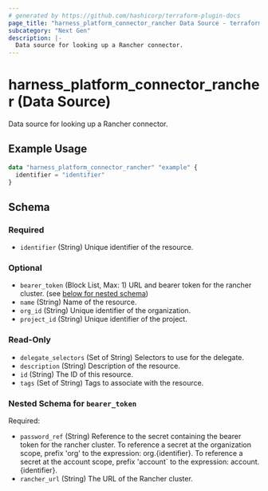 ```yaml
---
# generated by https://github.com/hashicorp/terraform-plugin-docs
page_title: "harness_platform_connector_rancher Data Source - terraform-provider-harness"
subcategory: "Next Gen"
description: |-
  Data source for looking up a Rancher connector.
---
```


# harness_platform_connector_rancher (Data Source)

Data source for looking up a Rancher connector.

## Example Usage

```terraform
data "harness_platform_connector_rancher" "example" {
  identifier = "identifier"
}
```

<!-- schema generated by tfplugindocs -->
## Schema

### Required

- `identifier` (String) Unique identifier of the resource.

### Optional

- `bearer_token` (Block List, Max: 1) URL and bearer token for the rancher cluster. (see [below for nested schema](#nestedblock--bearer_token))
- `name` (String) Name of the resource.
- `org_id` (String) Unique identifier of the organization.
- `project_id` (String) Unique identifier of the project.

### Read-Only

- `delegate_selectors` (Set of String) Selectors to use for the delegate.
- `description` (String) Description of the resource.
- `id` (String) The ID of this resource.
- `tags` (Set of String) Tags to associate with the resource.

<a id="nestedblock--bearer_token"></a>
### Nested Schema for `bearer_token`

Required:

- `password_ref` (String) Reference to the secret containing the bearer token for the rancher cluster. To reference a secret at the organization scope, prefix 'org' to the expression: org.{identifier}. To reference a secret at the account scope, prefix 'account` to the expression: account.{identifier}.
- `rancher_url` (String) The URL of the Rancher cluster.
